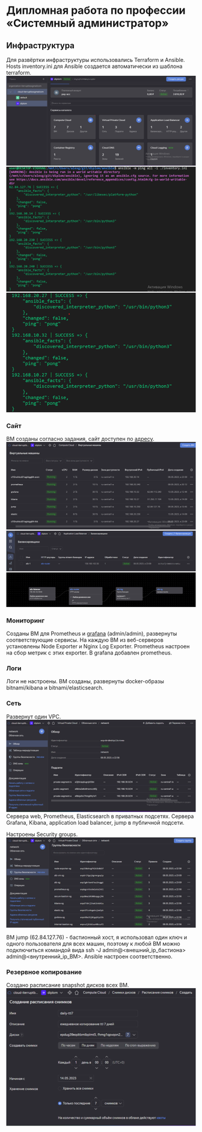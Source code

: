 
#  Дипломная работа по профессии «Системный администратор»


## Инфраструктура
Для развёртки инфраструктуры использовались Terraform и Ansible. Hosts inventory.ini для Ansible создается автоматически из шаблона terraform.
![dashboard](/img/preview.png)
![Ansible ping](/img/ansible1.png)
![Ansible ping](/img/ansible2.png)

### Сайт
ВМ созданы согласно задания, сайт доступен по [адресу](http://158.160.102.50). ![Изображение](/img/computeCloud.png)
![Изображение](/img/l7b.png)
![Изображение](/img/l7b-map.png)

### Мониторинг
Созданы ВМ для Prometheus и [grafana](http://62.84.112.240:3000) (admin/admin), развернуты соответствующие сервисы. На каждую ВМ из веб-серверов установлены Node Exporter и Nginx Log Exporter. Prometheus настроен на сбор метрик с этих exporter. В grafana добавлен prometheus.


### Логи
Логи не настроены. ВМ созданы, развернуты docker-образы  bitnami/kibana и bitnami/elasticsearch.

### Сеть
Развернут один VPC.
![Изображение](/img/VPC.png) 
Сервера web, Prometheus, Elasticsearch в приватных подсетях. Сервера Grafana, Kibana, application load balancer, jump в публичной подсети.

Настроены Security groups.
![Изображение](/img/SG.png)

ВМ jump (62.84.127.76) - бастионный хост, я использовал один ключ и одного пользователя для всех машин, поэтому к любой ВМ можно подключиться командой вида ssh -J admin@<внешний_ip_бастиона> admin@<внутренний_ip_ВМ>. Ansible настроен соответственно.

### Резервное копирование
Создано расписание snapshot дисков всех ВМ.
![Изображение](/img/backup.png)
